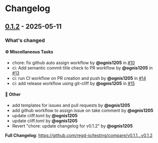<!---
Licensed to the Apache Software Foundation (ASF) under one
or more contributor license agreements.  See the NOTICE file
distributed with this work for additional information
regarding copyright ownership.  The ASF licenses this file
to you under the Apache License, Version 2.0 (the
"License"); you may not use this file except in compliance
with the License.  You may obtain a copy of the License at

http://www.apache.org/licenses/LICENSE-2.0

Unless required by applicable law or agreed to in writing,
software distributed under the License is distributed on an
"AS IS" BASIS, WITHOUT WARRANTIES OR CONDITIONS OF ANY
KIND, either express or implied.  See the License for the
specific language governing permissions and limitations
under the License.
-->
# Changelog

## [0.1.2](https://github.com/regd-io/testing/tree/0.1.2) - 2025-05-11

### What's changed

#### <!-- 07 -->⚙️ Miscellaneous Tasks
* chore: fix github auto assign workflow by **@ognis1205** in [#10](https://github.com/regd-io/testing/pull/10)
* ci: Add semantic commit title check to PR workflow by **@ognis1205** in [#13](https://github.com/regd-io/testing/pull/13)
* ci: run CI workflow on PR creation and push by **@ognis1205** in [#14](https://github.com/regd-io/testing/pull/14)
* ci: add release workflow using git-cliff by **@ognis1205** in [#15](https://github.com/regd-io/testing/pull/15)

#### <!-- 09 -->💼 Other
* add templates for issues and pull requests by **@ognis1205**
* add github workflow to assign issue on take comment by **@ognis1205**
* update cliff.toml by **@ognis1205**
* update cliff.toml by **@ognis1205**
* Revert "chore: update changelog for v0.1.2" by **@ognis1205**

**Full Changelog**: https://github.com/regd-io/testing/compare/v0.1.1...v0.1.2
<!-- generated by git-cliff -->
